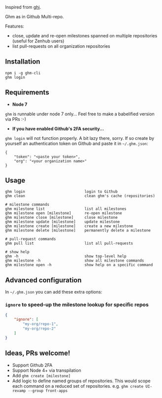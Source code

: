 Inspired from [ghi](https://github.com/stephencelis/ghi).

Ghm as in Github Multi-repo.

Features:
- close, update and re-open milestones spanned on multiple repositories (useful for Zenhub users)
- list pull-requests on all organization repositories

## Installation

```shell
npm i -g ghm-cli
ghm login
```

## Requirements

- **Node 7**

`ghm` is runnable under node 7 only... Feel free to make a babelified version via PRs :-)

- **If you have enabled Github's 2FA security...**

`ghm login` will not function properly. A bit lazy there, sorry.
If so create by yourself an authentication token on Github and paste it in `~/.ghm.json`:

```
{
    "token": "<paste your token>",
    "org": "<your organization name>"
}
```

## Usage

```
ghm login                           login to Github
ghm clean                           clean ghm's cache (repositories)

# milestone commands
ghm milestone list                  list all milestones
ghm milestone open [milestone]      re-open milestone
ghm milestone close [milestone]     close milestone
ghm milestone update [milestone]    update milestone
ghm milestone create [milestone]    create a new milestone
ghm milestone delete [milestone]    permanently delete a milestone

# pull-request commands
ghm pull list                       list all pull-requests

# show help
ghm -h                              show top-level help
ghm milestone -h                    show all milestone commands
ghm milestone open -h               show help on a specific command
```

## Advanced configuration

In `~/.ghm.json` you can add these extra options:

### `ignore` to speed-up the milestone lookup for specific repos

```json
{
    "ignore": [
        "my-org/repo-1",
        "my-org/repo-2"
    ]
}
```

## Ideas, PRs welcome!

- Support Github 2FA
- Support Node 4+ via transpilation
- Add `ghm create [milestone]`
- Add logic to define named groups of repositories. This would scope each command on a reduced set of repositories. e.g. `ghm create UI-revamp --group front-apps`